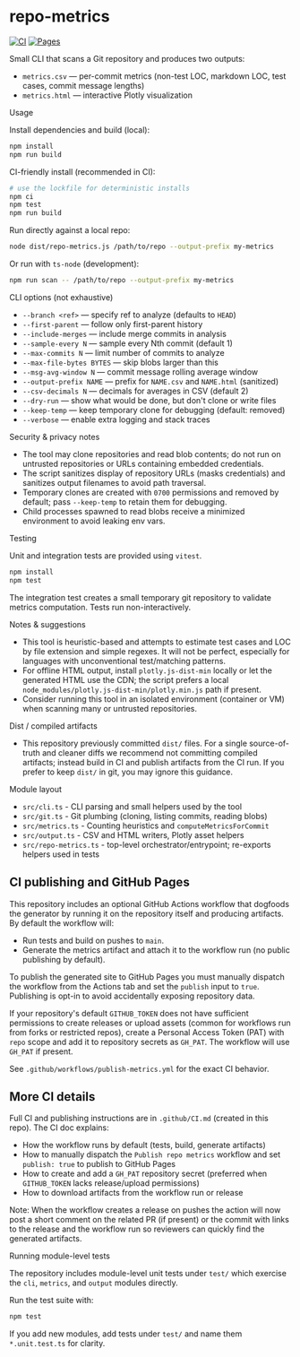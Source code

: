 # repo-metrics

[![CI](https://github.com/ken-guru/repo-metrics/actions/workflows/ci.yml/badge.svg)](https://github.com/ken-guru/repo-metrics/actions/workflows/ci.yml) [![Pages](https://img.shields.io/github/deployments/ken-guru/repo-metrics/github-pages?label=pages&logo=github&color=blue)](https://ken-guru.github.io/repo-metrics/)

Small CLI that scans a Git repository and produces two outputs:

- `metrics.csv` — per-commit metrics (non-test LOC, markdown LOC, test cases, commit message lengths)
- `metrics.html` — interactive Plotly visualization

Usage

Install dependencies and build (local):

```bash
npm install
npm run build
```

CI-friendly install (recommended in CI):

```bash
# use the lockfile for deterministic installs
npm ci
npm test
npm run build
```

Run directly against a local repo:

```bash
node dist/repo-metrics.js /path/to/repo --output-prefix my-metrics
```

Or run with `ts-node` (development):

```bash
npm run scan -- /path/to/repo --output-prefix my-metrics
```

CLI options (not exhaustive)

- `--branch <ref>` — specify ref to analyze (defaults to `HEAD`)
- `--first-parent` — follow only first-parent history
- `--include-merges` — include merge commits in analysis
- `--sample-every N` — sample every Nth commit (default 1)
- `--max-commits N` — limit number of commits to analyze
- `--max-file-bytes BYTES` — skip blobs larger than this
- `--msg-avg-window N` — commit message rolling average window
- `--output-prefix NAME` — prefix for `NAME.csv` and `NAME.html` (sanitized)
- `--csv-decimals N` — decimals for averages in CSV (default 2)
- `--dry-run` — show what would be done, but don't clone or write files
- `--keep-temp` — keep temporary clone for debugging (default: removed)
- `--verbose` — enable extra logging and stack traces

Security & privacy notes

- The tool may clone repositories and read blob contents; do not run on untrusted repositories or URLs containing embedded credentials.
- The script sanitizes display of repository URLs (masks credentials) and sanitizes output filenames to avoid path traversal.
- Temporary clones are created with `0700` permissions and removed by default; pass `--keep-temp` to retain them for debugging.
- Child processes spawned to read blobs receive a minimized environment to avoid leaking env vars.

Testing

Unit and integration tests are provided using `vitest`.

```bash
npm install
npm test
```

The integration test creates a small temporary git repository to validate metrics computation. Tests run non-interactively.

Notes & suggestions

- This tool is heuristic-based and attempts to estimate test cases and LOC by file extension and simple regexes. It will not be perfect, especially for languages with unconventional test/matching patterns.
- For offline HTML output, install `plotly.js-dist-min` locally or let the generated HTML use the CDN; the script prefers a local `node_modules/plotly.js-dist-min/plotly.min.js` path if present.
- Consider running this tool in an isolated environment (container or VM) when scanning many or untrusted repositories.

Dist / compiled artifacts

- This repository previously committed `dist/` files. For a single source-of-truth and cleaner diffs we recommend not committing compiled artifacts; instead build in CI and publish artifacts from the CI run. If you prefer to keep `dist/` in git, you may ignore this guidance.

Module layout

- `src/cli.ts` - CLI parsing and small helpers used by the tool
- `src/git.ts` - Git plumbing (cloning, listing commits, reading blobs)
- `src/metrics.ts` - Counting heuristics and `computeMetricsForCommit`
- `src/output.ts` - CSV and HTML writers, Plotly asset helpers
- `src/repo-metrics.ts` - top-level orchestrator/entrypoint; re-exports helpers used in tests

CI publishing and GitHub Pages
--------------------------------

This repository includes an optional GitHub Actions workflow that dogfoods the generator by running it on the repository itself and producing artifacts. By default the workflow will:

- Run tests and build on pushes to `main`.
- Generate the metrics artifact and attach it to the workflow run (no public publishing by default).

To publish the generated site to GitHub Pages you must manually dispatch the workflow from the Actions tab and set the `publish` input to `true`. Publishing is opt-in to avoid accidentally exposing repository data.

If your repository's default `GITHUB_TOKEN` does not have sufficient permissions to create releases or upload assets (common for workflows run from forks or restricted repos), create a Personal Access Token (PAT) with `repo` scope and add it to repository secrets as `GH_PAT`. The workflow will use `GH_PAT` if present.

See `.github/workflows/publish-metrics.yml` for the exact CI behavior.

More CI details
---------------

Full CI and publishing instructions are in `.github/CI.md` (created in this repo). The CI doc explains:

- How the workflow runs by default (tests, build, generate artifacts)
- How to manually dispatch the `Publish repo metrics` workflow and set `publish: true` to publish to GitHub Pages
- How to create and add a `GH_PAT` repository secret (preferred when `GITHUB_TOKEN` lacks release/upload permissions)
- How to download artifacts from the workflow run or release

Note: When the workflow creates a release on pushes the action will now post a short comment on the related PR (if present) or the commit with links to the release and the workflow run so reviewers can quickly find the generated artifacts.

Running module-level tests

The repository includes module-level unit tests under `test/` which exercise the `cli`, `metrics`, and `output` modules directly.

Run the test suite with:

```bash
npm test
```

If you add new modules, add tests under `test/` and name them `*.unit.test.ts` for clarity.
